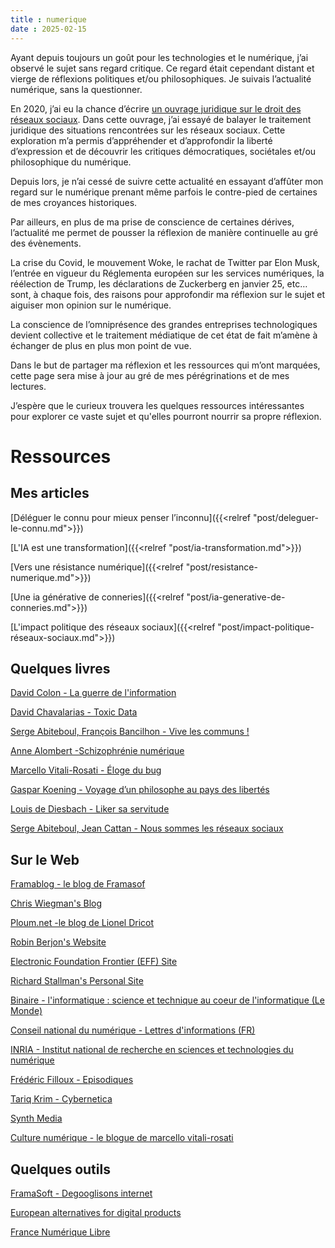 ```yaml
---
title : numerique
date : 2025-02-15
---
```


Ayant depuis toujours un goût pour les technologies et le numérique, j’ai observé le sujet sans regard critique. Ce regard était cependant distant et vierge de réflexions politiques et/ou philosophiques. Je suivais l’actualité numérique, sans la questionner.

En 2020, j’ai eu la chance d’écrire [un ouvrage juridique sur le droit des réseaux sociaux](https://www.larcier-intersentia.com/fr/droit-reseaux-sociaux-9782807926196.html). Dans cette ouvrage, j’ai essayé de balayer le traitement juridique des situations rencontrées sur les réseaux sociaux. Cette exploration m’a permis d’appréhender et d’approfondir la liberté d’expression et de découvrir les critiques démocratiques, sociétales et/ou philosophique du numérique.

Depuis lors, je n’ai cessé de suivre cette actualité en essayant d’affûter mon regard sur le numérique prenant même parfois le contre-pied de certaines de mes croyances historiques.

Par ailleurs, en plus de ma prise de conscience de certaines dérives, l’actualité me permet de pousser la réflexion de manière continuelle au gré des évènements.

La crise du Covid, le mouvement Woke, le rachat de Twitter par Elon Musk, l’entrée en vigueur du Réglementa européen sur les services numériques, la réélection de Trump, les déclarations de Zuckerberg en janvier 25, etc… sont, à chaque fois, des raisons pour approfondir ma réflexion sur le sujet et aiguiser mon opinion sur le numérique.

La conscience de l’omniprésence des grandes entreprises technologiques devient collective et le traitement médiatique de cet état de fait m’amène à échanger de plus en plus mon point de vue.

Dans le but de partager ma réflexion et les ressources qui m’ont marquées, cette page sera mise à jour au gré de mes pérégrinations et de mes lectures.

J’espère que le curieux trouvera les quelques ressources intéressantes pour explorer ce vaste sujet et qu'elles pourront nourrir sa propre réflexion.

# Ressources

## Mes articles

[Déléguer le connu pour mieux penser l’inconnu]({{<relref "post/deleguer-le-connu.md">}}) 

[L'IA est une transformation]({{<relref "post/ia-transformation.md">}}) 

[Vers une résistance numérique]({{<relref "post/resistance-numerique.md">}}) 

[Une ia générative de conneries]({{<relref "post/ia-generative-de-conneries.md">}}) 

[L'impact politique des réseaux sociaux]({{<relref "post/impact-politique-réseaux-sociaux.md">}})

## Quelques livres

[David Colon - La guerre de l'information](https://www.tallandier.com/livre/la-guerre-de-linformation/) 

[David Chavalarias - Toxic Data](https://editions.flammarion.com/toxic-data/9782080488305) 

[Serge Abiteboul, François Bancilhon - Vive les communs !](https://www.odilejacob.fr/catalogue/sciences/informatique/vive-les-communs-numeriques-_9782415007980.php)

[Anne Alombert -Schizophrénie numérique](https://www.editions-allia.com/fr/livre/961/schizophrenie-numerique)

[Marcello Vitali-Rosati - Éloge du bug](https://www.editions-zones.fr/livres/eloge-du-bug)

[Gaspar Koening - Voyage d’un philosophe au pays des libertés](https://editions-observatoire.com/livre/Voyages-d%27un-philosophe-aux-pays-des-libertes/176) 

[Louis de Diesbach -  Liker sa servitude](https://fypeditions.com/liker-sa-servitude) 

[Serge Abiteboul, Jean Cattan - Nous sommes les réseaux sociaux](https://www.odilejacob.fr/catalogue/sciences/informatique/nous-sommes-les-reseaux-sociaux_9782415001704.php)

## Sur le Web

[Framablog - le blog de Framasof](https://framablog.org/)

[Chris Wiegman's Blog](https://chriswiegman.com/)

[Ploum.net -le blog de Lionel Dricot](https://ploum.net/index_all.html)

[Robin Berjon's Website](https://berjon.com/) 

[Electronic Foundation Frontier (EFF) Site](https://www.eff.org/) 

[Richard Stallman's Personal Site](https://stallman.org/) 

[Binaire - l'informatique : science et technique au coeur de l'informatique (Le Monde)](https://www.lemonde.fr/blog/binaire/) 

[Conseil national du numérique - Lettres d'informations (FR)](https://cnnumerique.fr/lettres-dinformations)

[INRIA - Institut national de recherche en sciences et technologies du numérique ](https://inria.fr/fr/actualites-recherche-savoir-numerique)

[Frédéric Filloux - Episodiques](https://www.episodiqu.es/)

[Tariq Krim - Cybernetica](https://www.cybernetica.fr/tag/newsletter/) 

[Synth Media](https://synthmedia.fr/) 

[Culture numérique - le blogue de marcello vitali-rosati](https://blog.sens-public.org/marcellovitalirosati/)


## Quelques outils 

[FramaSoft - Degooglisons internet](https://degooglisons-internet.org/fr/)

[European alternatives for digital products](https://european-alternatives.eu/)

[France Numérique Libre](https://france-numerique-libre.org/ressources/) 
